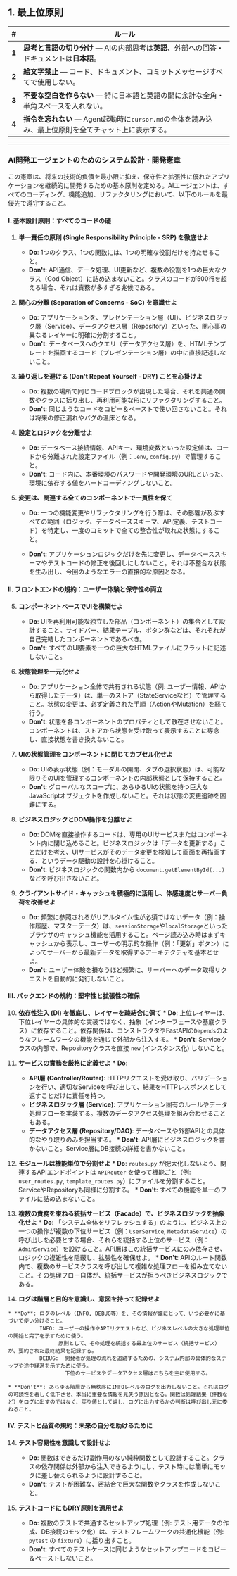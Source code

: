 ## 1\. 最上位原則

| \#     | ルール                                                                                                                   |
| ----- | ------------------------------------------------------------------------------------------------------------------------ |
| **1** | **思考と言語の切り分け** ― AIの内部思考は**英語**、外部への回答・ドキュメントは**日本語**。                                   |
| **2** | **絵文字禁止** ― コード、ドキュメント、コミットメッセージすべてで使用しない。                                                 |
| **3** | **不要な空白を作らない** ― 特に日本語と英語の間に余計な全角・半角スペースを入れない。                                         |
| **4** | **指令を忘れない** ― Agent起動時に`cursor.md`の全体を読み込み、最上位原則を全てチャット上に表示する。                               |

---

### **AI開発エージェントのためのシステム設計・開発憲章**

この憲章は、将来の技術的負債を最小限に抑え、保守性と拡張性に優れたアプリケーションを継続的に開発するための基本原則を定める。AIエージェントは、すべてのコーディング、機能追加、リファクタリングにおいて、以下のルールを最優先で遵守すること。

#### I. 基本設計原則：すべてのコードの礎

1.  **単一責任の原則 (Single Responsibility Principle - SRP) を徹底せよ**
    * **Do**: 1つのクラス、1つの関数には、1つの明確な役割だけを持たせること。
    * **Don't**: API通信、データ処理、UI更新など、複数の役割を1つの巨大なクラス（God Object）に詰め込まないこと。クラスのコードが500行を超える場合、それは責務が多すぎる兆候である。

2.  **関心の分離 (Separation of Concerns - SoC) を意識せよ**
    * **Do**: アプリケーションを、プレゼンテーション層（UI）、ビジネスロジック層（Service）、データアクセス層（Repository）といった、関心事の異なるレイヤーに明確に分割すること。
    * **Don't**: データベースへのクエリ（データアクセス層）を、HTMLテンプレートを描画するコード（プレゼンテーション層）の中に直接記述しないこと。

3.  **繰り返しを避ける (Don't Repeat Yourself - DRY) ことを心掛けよ**
    * **Do**: 複数の場所で同じコードブロックが出現した場合、それを共通の関数やクラスに括り出し、再利用可能な形にリファクタリングすること。
    * **Don't**: 同じようなコードをコピー＆ペーストで使い回さないこと。それは将来の修正漏れやバグの温床となる。

4.  **設定とロジックを分離せよ**
    * **Do**: データベース接続情報、APIキー、環境変数といった設定値は、コードから分離された設定ファイル（例：`.env`, `config.py`）で管理すること。
    * **Don't**: コード内に、本番環境のパスワードや開発環境のURLといった、環境に依存する値をハードコーディングしないこと。

5.  **変更は、関連する全てのコンポーネントで一貫性を保て**

    * **Do**: 一つの機能変更やリファクタリングを行う際は、その影響が及ぶすべての範囲（ロジック、データベーススキーマ、API定義、テストコード）を特定し、一度のコミットで全ての整合性が取れた状態にすること。

    * **Don't**: アプリケーションロジックだけを先に変更し、データベーススキーマやテストコードの修正を後回しにしないこと。それは不整合な状態を生み出し、今回のようなエラーの直接的な原因となる。

#### II. フロントエンドの規約：ユーザー体験と保守性の両立

5.  **コンポーネントベースでUIを構築せよ**
    * **Do**: UIを再利用可能な独立した部品（コンポーネント）の集合として設計すること。サイドバー、結果テーブル、ボタン群などは、それぞれが自己完結したコンポーネントであるべき。
    * **Don't**: すべてのUI要素を一つの巨大なHTMLファイルにフラットに記述しないこと。

6.  **状態管理を一元化せよ**
    * **Do**: アプリケーション全体で共有される状態（例: ユーザー情報、APIから取得したデータ）は、単一のストア（StateServiceなど）で管理すること。状態の変更は、必ず定義された手順（ActionやMutation）を経て行う。
    * **Don't**: 状態を各コンポーネントのプロパティとして散在させないこと。コンポーネントは、ストアから状態を受け取って表示することに専念し、直接状態を書き換えないこと。

7.  **UIの状態管理をコンポーネントに閉じてカプセル化せよ**
    * **Do**: UIの表示状態（例：モーダルの開閉、タブの選択状態）は、可能な限りそのUIを管理するコンポーネントの内部状態として保持すること。
    * **Don't**: グローバルなスコープに、あらゆるUIの状態を持つ巨大なJavaScriptオブジェクトを作成しないこと。それは状態の変更追跡を困難にする。

8.  **ビジネスロジックとDOM操作を分離せよ**
    * **Do**: DOMを直接操作するコードは、専用のUIサービスまたはコンポーネント内に閉じ込めること。ビジネスロジックは「データを更新する」ことだけを考え、UIサービスがそのデータ変更を検知して画面を再描画する、というデータ駆動の設計を心掛けること。
    * **Don't**: ビジネスロジックの関数内から `document.getElementById(...)` などを呼び出さないこと。

9.  **クライアントサイド・キャッシュを積極的に活用し、体感速度とサーバー負荷を改善せよ**
    * **Do**: 頻繁に参照されるがリアルタイム性が必須ではないデータ（例：操作履歴、マスターデータ）は、`sessionStorage`や`localStorage`といったブラウザのキャッシュ機能を活用すること。ページ読み込み時はまずキャッシュから表示し、ユーザーの明示的な操作（例：「更新」ボタン）によってサーバーから最新データを取得するアーキテクチャを基本とせよ。
    * **Don't**: ユーザー体験を損なうほど頻繁に、サーバーへのデータ取得リクエストを自動的に発行しないこと。


#### III. バックエンドの規約：堅牢性と拡張性の確保

10.  **依存性注入 (DI) を徹底し、レイヤーを疎結合に保て**
    * **Do**: 上位レイヤーは、下位レイヤーの具体的な実装ではなく、抽象（インターフェースや基底クラス）に依存すること。依存関係は、コンストラクタやFastAPIの`Depends`のようなフレームワークの機能を通じて外部から注入する。
    * **Don't**: Serviceクラスの内部で、Repositoryクラスを直接 `new` (インスタンス化) しないこと。

11.  **サービスの責務を厳格に定義せよ**
    * **Do**:
        * **API層 (Controller/Router)**: HTTPリクエストを受け取り、バリデーションを行い、適切なServiceを呼び出して、結果をHTTPレスポンスとして返すことだけに責任を持つ。
        * **ビジネスロジック層 (Service)**: アプリケーション固有のルールやデータ処理フローを実装する。複数のデータアクセス処理を組み合わせることもある。
        * **データアクセス層 (Repository/DAO)**: データベースや外部APIとの具体的なやり取りのみを担当する。
    * **Don't**: API層にビジネスロジックを書かないこと。Service層にDB接続の詳細を書かないこと。

12.  **モジュールは機能単位で分割せよ**
    * **Do**: `routes.py` が肥大化しないよう、関連するAPIエンドポイントは `APIRouter` を使って機能ごと（例: `user_routes.py`, `template_routes.py`）にファイルを分割すること。ServiceやRepositoryも同様に分割する。
    * **Don't**: すべての機能を単一のファイルに詰め込まないこと。

13.  **複数の責務を束ねる統括サービス（Facade）で、ビジネスロジックを抽象化せよ**
    * **Do**: 「システム全体をリフレッシュする」のように、ビジネス上の一つの操作が複数の下位サービス（例：`UserService`, `MetadataService`）の呼び出しを必要とする場合、それらを統括する上位のサービス（例：`AdminService`）を設けること。API層はこの統括サービスにのみ依存させ、ロジックの複雑性を隠蔽し、拡張性を確保せよ。
    * **Don't**: APIのルート関数内で、複数のサービスクラスを呼び出して複雑な処理フローを組み立てないこと。その処理フロー自体が、統括サービスが担うべきビジネスロジックである。

14.  **ログは階層と目的を意識し、意図を持って記録せよ**

    * **Do**: ログのレベル（INFO, DEBUG等）を、その情報が誰にとって、いつ必要かに基づいて使い分けること。
              INFO: ユーザーの操作やAPIリクエストなど、ビジネスレベルの大きな処理単位の開始と完了を示すために使う。
                    原則として、その処理を統括する最上位のサービス（統括サービス）が、要約された最終結果を記録する。
              DEBUG:  開発者が処理の流れを追跡するための、システム内部の具体的なステップや途中経過を示すために使う。
                      下位のサービスやデータアクセス層はこちらを主に使用する。

    * **Don't**: あらゆる階層から無秩序にINFOレベルのログを出力しないこと。それはログの可読性を著しく低下させ、本当に重要な情報を見失う原因となる。関数は処理結果（件数など）をログに出すのではなく、戻り値として返し、ログに出力するかの判断は呼び出し元に委ねること。

#### IV. テストと品質の規約：未来の自分を助けるために

14. **テスト容易性を意識して設計せよ**
    * **Do**: 関数はできるだけ副作用のない純粋関数として設計すること。クラスの依存関係は外部から注入できるようにし、テスト時には簡単にモックに差し替えられるように設計すること。
    * **Don't**: テストが困難な、密結合で巨大な関数やクラスを作成しないこと。

15. **テストコードにもDRY原則を適用せよ**
    * **Do**: 複数のテストで共通するセットアップ処理（例: テスト用データの作成、DB接続のモック化）は、テストフレームワークの共通化機能（例: `pytest` の `fixture`）に括り出すこと。
    * **Don't**: すべてのテストケースに同じようなセットアップコードをコピー＆ペーストしないこと。

---
